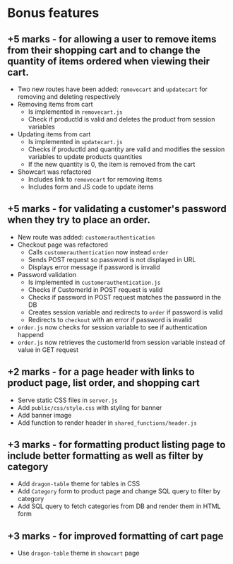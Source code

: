 # Bonus features

## +5 marks - for allowing a user to remove items from their shopping cart and to change the quantity of items ordered when viewing their cart.

* Two new routes have been added: `removecart` and `updatecart` for removing and deleting respectively
* Removing items from cart 
	* Is implemented in `removecart.js`
	* Check if productId is valid and deletes the product from session variables
* Updating items from cart 
	* Is implemented in `updatecart.js`
	* Checks if productId and quantity are valid and modifies the session variables to update products quantities
	* If the new quantity is 0, the item is removed from the cart
* Showcart was refactored
	* Includes link to `removecart` for removing items
	* Includes form and JS code to update items

## +5 marks - for validating a customer's password when they try to place an order.

* New route was added: `customerauthentication`
* Checkout page was refactored
	* Calls `customerauthentication` now instead `order`
	* Sends POST request so password is not displayed in URL
	* Displays error message if password is invalid
* Password validation
	* Is implemented in `customerauthentication.js`
	* Checks if CustomerId in POST request is valid
	* Checks if password in POST request matches the password in the DB
	* Creates session variable and redirects to `order` if password is valid
	* Redirects to `checkout` with an error if password is invalid
* `order.js` now checks for session variable to see if authentication happend
* `order.js` now retrieves the customerId from session variable instead of value in GET request

## +2 marks - for a page header with links to product page, list order, and shopping cart

* Serve static CSS files in `server.js`
* Add `public/css/style.css` with styling for banner
* Add banner image
* Add function to render header in `shared_functions/header.js`

## +3 marks - for formatting product listing page to include better formatting as well as filter by category

* Add `dragon-table` theme for tables in CSS
* Add `Category` form to product page and change SQL query to filter by category
* Add SQL query to fetch categories from DB and render them in HTML form

## +3 marks - for improved formatting of cart page

* Use `dragon-table` theme in `showcart` page
